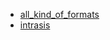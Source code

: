 ﻿*  [all_kind_of_formats](/FME/gpkg/gpkg_aggregate/all_kind_of_formats/all_kind_of_formats)
*  [intrasis](/FME/gpkg/gpkg_aggregate/intrasis/intrasis)

